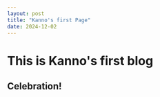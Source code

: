 ```yaml
---
layout: post
title: "Kanno's first Page"
date: 2024-12-02
---
```


# This is Kanno's first blog

##  Celebration!
